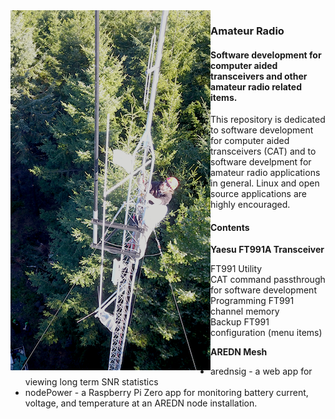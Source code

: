 <html>
<body>
<img src="images/abutower.png"  style="float:left">
<h3>Amateur Radio</h3>
<h4>Software development for computer aided transceivers and other amateur radio related items.
</h4>

<p>This repository is dedicated to software development for computer aided transceivers (CAT) and to software develpment for amateur radio applications in general.  Linux and open source applications are highly encouraged.</p>
<p>
<h4>Contents</h4>

<p><b>Yaesu FT991A Transceiver</b><br>
<ul>
<li>FT991 Utility
<ul>
<li>CAT command passthrough for software development</li>
<li>Programming FT991 channel memory</li>
<li>Backup FT991 configuration (menu items)</li>
</ul>
</li>
</ul>
</p>

<p>
<b>AREDN Mesh</b><br>
<ul>
<li>arednsig - a web app for viewing long term SNR statistics</li>
<li>nodePower - a Raspberry Pi Zero app for monitoring battery
current, voltage, and temperature at an AREDN node installation.</li>
</ul>
</p>
</body>
</html>
